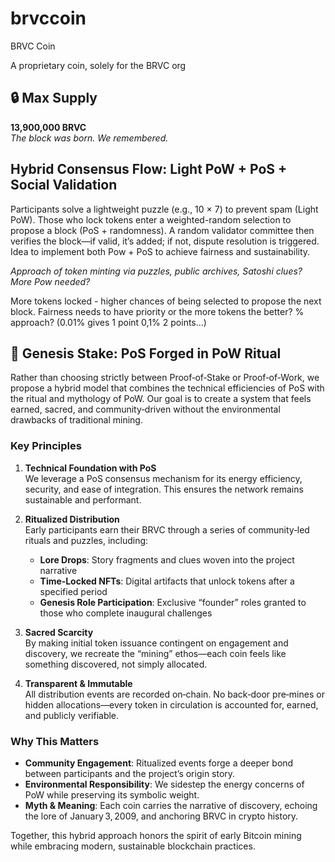 # brvccoin
BRVC Coin

A proprietary coin, solely for the BRVC org

## 🔒 Max Supply

**13,900,000 BRVC**  
_The block was born. We remembered._

## Hybrid Consensus Flow: Light PoW + PoS + Social Validation

Participants solve a lightweight puzzle (e.g., 10 × 7) to prevent spam (Light PoW). Those who lock tokens enter a weighted-random selection to propose a block (PoS + randomness). A random validator committee then verifies the block—if valid, it’s added; if not, dispute resolution is triggered.
Idea to implement both Pow + PoS to achieve fairness and sustainability. 

_Approach of token minting via puzzles, public archives, Satoshi clues? More Pow needed?_

More tokens locked - higher chances of being selected to propose the next block. Fairness needs to have priority or the more tokens the better? % approach? (0.01% gives 1 point 0,1% 2 points...)

## 📜 Genesis Stake: PoS Forged in PoW Ritual

Rather than choosing strictly between Proof‑of‑Stake or Proof‑of‑Work, we propose a hybrid model that combines the technical efficiencies of PoS with the ritual and mythology of PoW. Our goal is to create a system that feels earned, sacred, and community‑driven without the environmental drawbacks of traditional mining.

### Key Principles

1. **Technical Foundation with PoS**  
   We leverage a PoS consensus mechanism for its energy efficiency, security, and ease of integration. This ensures the network remains sustainable and performant.

2. **Ritualized Distribution**  
   Early participants earn their BRVC through a series of community‑led rituals and puzzles, including:  
   - **Lore Drops**: Story fragments and clues woven into the project narrative  
   - **Time‑Locked NFTs**: Digital artifacts that unlock tokens after a specified period  
   - **Genesis Role Participation**: Exclusive “founder” roles granted to those who complete inaugural challenges  

3. **Sacred Scarcity**  
   By making initial token issuance contingent on engagement and discovery, we recreate the “mining” ethos—each coin feels like something discovered, not simply allocated.

4. **Transparent & Immutable**  
   All distribution events are recorded on‑chain. No back‑door pre‑mines or hidden allocations—every token in circulation is accounted for, earned, and publicly verifiable.

### Why This Matters

- **Community Engagement**: Ritualized events forge a deeper bond between participants and the project’s origin story.  
- **Environmental Responsibility**: We sidestep the energy concerns of PoW while preserving its symbolic weight.  
- **Myth & Meaning**: Each coin carries the narrative of discovery, echoing the lore of January 3, 2009, and anchoring BRVC in crypto history.

Together, this hybrid approach honors the spirit of early Bitcoin mining while embracing modern, sustainable blockchain practices.
